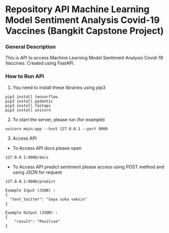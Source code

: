 # Repository API Machine Learning Model Sentiment Analysis Covid-19 Vaccines (Bangkit Capstone Project)

### General Description
This is API to access Machine Learning Model Sentiment Analysis Covid-19 Vaccines.
Created using FastAPI.


### How to Run API
1. You need to install these libraries using pip3
```
pip3 install tensorflow
pip3 install pydantic
pip3 install fastapi
pip3 install uvicorn
```

2. To start the server, please run (for example)
```
uvicorn main:app --host 127.0.0.1 --port 9000
```

3. Access API
- To Access API docs please open 
```
127.0.0.1:9000/docs
```
- To Access API predict sentiment please access using POST method and using JSON for request
```
127.0.0.1:9000/predict

Example Input (JSON) :
{
  "text_twitter": "Saya suka vaksin"
}

Example Output (JSON) :
{
    "result": "Positive"
}

```